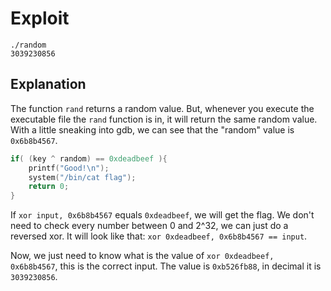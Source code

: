 # Exploit
```
./random
3039230856
```

## Explanation
The function `rand` returns a random value. But, whenever you execute the executable file the `rand` function is in, it will return the same random value.
With a little sneaking into gdb, we can see that the "random" value is `0x6b8b4567`.
```c
if( (key ^ random) == 0xdeadbeef ){
	printf("Good!\n");
	system("/bin/cat flag");
	return 0;
}
```
If `xor input, 0x6b8b4567` equals `0xdeadbeef`, we will get the flag.
We don't need to check every number between 0 and 2^32, we can just do a reversed xor. It will look like that: `xor 0xdeadbeef, 0x6b8b4567 == input`.

Now, we just need to know what is the value of `xor 0xdeadbeef, 0x6b8b4567`, this is the correct input.
The value is `0xb526fb88`, in decimal it is `3039230856`.
